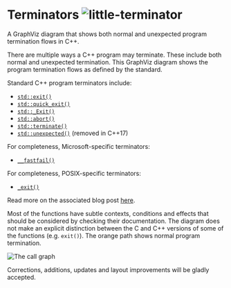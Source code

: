 Terminators ![little-terminator](images/terminator_robot.png)
===========

A GraphViz diagram that shows both normal and unexpected program termination flows in C++.

There are multiple ways a C++ program may terminate.
These include both normal and unexpected termination.
This GraphViz diagram shows the program termination flows as defined by the standard.

Standard C++ program terminators include:
* [`std::exit()`](http://en.cppreference.com/w/cpp/utility/program/exit)
* [`std::quick_exit()`](http://en.cppreference.com/w/cpp/utility/program/quick_exit)
* [`std::_Exit()`](http://en.cppreference.com/w/cpp/utility/program/_Exit)
* [`std::abort()`](http://en.cppreference.com/w/cpp/utility/program/abort)
* [`std::terminate()`](http://en.cppreference.com/w/cpp/error/terminate)
* [`std::unexpected()`](http://en.cppreference.com/w/cpp/error/unexpected) (removed in C++17)

For completeness, Microsoft-specific terminators:
* [`__fastfail()`](http://msdn.microsoft.com/en-us/library/dn774154.aspx)

For completeness, POSIX-specific terminators:
* [`_exit()`](http://pubs.opengroup.org/onlinepubs/9699919799/functions/_Exit.html)

Read more on the associated blog post [here](http://videocortex.io/2016/terminators).

Most of the functions have subtle contexts, conditions and effects that should be considered by checking their documentation.
The diagram does not make an explicit distinction between the C and C++ versions of some of the functions (e.g. `exit()`).
The orange path shows normal program termination.

![The call graph](http://cdn.rawgit.com/adishavit/Terminators/master/termination_graph.svg)

Corrections, additions, updates and layout improvements will be gladly accepted.
